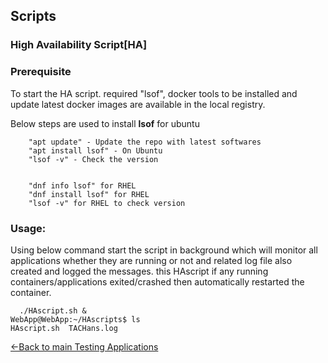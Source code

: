 ## Scripts
### **High Availability Script[HA]**
### Prerequisite 
To start the HA script. required "lsof", docker tools to be installed and  update latest docker images are available in the local registry.

Below steps are used to install **lsof** for ubuntu

        "apt update" - Update the repo with latest softwares
        "apt install lsof" - On Ubuntu
        "lsof -v" - Check the version 


        "dnf info lsof" for RHEL
        "dnf install lsof" for RHEL
        "lsof -v" for RHEL to check version

### Usage: 
Using below command start the script in background which will monitor all applications whether they are running or not and related log file also created and logged the messages. this HAscript if any running containers/applications exited/crashed then automatically restarted the container.

      ./HAscript.sh &
    WebApp@WebApp:~/HAscripts$ ls
    HAscript.sh  TACHans.log


[<-Back to main Testing Applications](../../../TestingApplications.md) 
